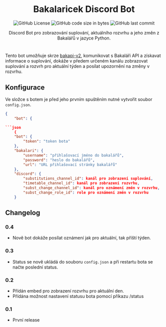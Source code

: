 <div align="center">

<h1>Bakalaricek Discord Bot</h1>

![GitHub License](https://img.shields.io/github/license/MortikCZ/Bakalaricek-Discord-Bot)
![GitHub code size in bytes](https://img.shields.io/github/languages/code-size/MortikCZ/Bakalaricek-Discord-Bot)
![GitHub last commit](https://img.shields.io/github/last-commit/MortikCZ/Bakalaricek-Discord-Bot)

<p>Discord Bot pro zobrazování suplování, aktuálního rozvrhu a jeho změn z Bakalářů v jazyce Python.</p>

</div>

 #
Tento bot umožňuje skrze [bakapi-v2](https://github.com/MortikCZ/bakapi-v2), komunikovat s Bakaláři API a získavat informace o suplování, dokáže v předem určeném kanálu zobrazovat suplování a rozvrh pro aktuální týden a posílat upozornění na změny v rozvrhu.

## Konfigurace
Ve složce s botem je před jeho prvním spuštěním nutné vytvořit soubor `config.json`.
```json
{
    "bot": {

```json
    {
    "bot": {
        "token": "token bota"
    },
    "bakalari": {
        "username": "přihlašovací jméno do bakalářů",
        "password": "heslo do bakalářů",
        "url": "URL přihlašovací stránky bakalářů"
    },
    "discord": {
        "substitutions_channel_id": kanál pro zobrazení suplování,
        "timetable_channel_id": kanál pro zobrazení rozvrhu,
        "subst_change_channel_id": kanál pro oznámení změn v rozvrhu,
        "subst_change_role_id": role pro oznámení změn v rozvrhu
    }

```
## Changelog
### 0.4
- Nově bot dokáže posílat oznámení jak pro aktuální, tak příští týden.
### 0.3
- Status se nově ukládá do souboru `config.json` a při restartu bota se načte poslední status.
### 0.2
- Přídán embed pro zobrazení rozvrhu pro aktuální den.
- Přídána možnost nastavení statusu bota pomocí příkazu /status <status>
### 0.1
- První release 